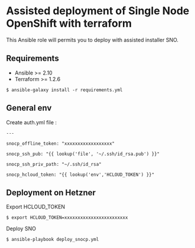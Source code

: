 # Assisted deployment of Single Node OpenShift with terraform

This Ansible role will permits you to deploy with assisted installer SNO.

## Requirements

- Ansible >= 2.10
- Terraform >= 1.2.6

```shell
$ ansible-galaxy install -r requirements.yml
```

## General env

Create auth.yml file :

```
---

snocp_offline_token: "xxxxxxxxxxxxxxxxxx"

snocp_ssh_pub: "{{ lookup('file', '~/.ssh/id_rsa.pub') }}"

snocp_ssh_priv_path: "~/.ssh/id_rsa"

snocp_hcloud_token: "{{ lookup('env','HCLOUD_TOKEN') }}"

```

## Deployment on Hetzner

Export HCLOUD_TOKEN

```shell
$ export HCLOUD_TOKEN=xxxxxxxxxxxxxxxxxxxxxxxx
```

Deploy SNO

```shell
$ ansible-playbook deploy_snocp.yml
```
